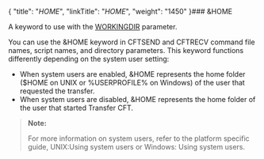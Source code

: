 {
    "title": "_HOME_",
    "linkTitle": "_HOME_",
    "weight": "1450"
}### &HOME

A keyword to use with the [WORKINGDIR](../workingdir) parameter.

You can use the &HOME keyword in CFTSEND and CFTRECV command file names, script names, and directory parameters. This keyword functions differently depending on the system user setting:

-   When system users are enabled, &HOME represents the home folder ($HOME on UNIX or %USERPROFILE% on Windows) of the user that requested the transfer.
-   When system users are disabled, &HOME represents the home folder of the user that started Transfer CFT.

> **Note:**
>
> For more information on system users, refer to the platform specific guide, UNIX:Using system users or Windows: Using system users.
